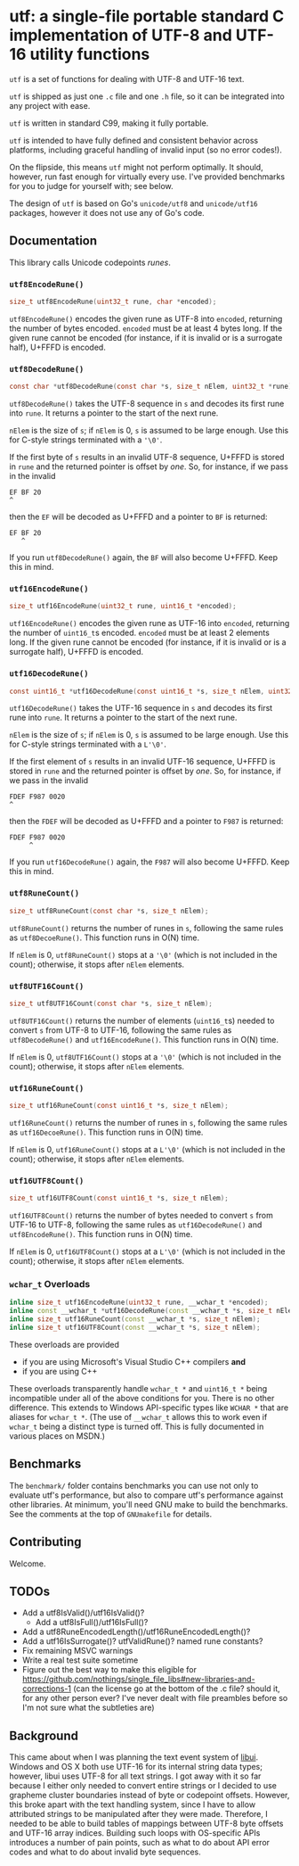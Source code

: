 # utf: a single-file portable standard C implementation of UTF-8 and UTF-16 utility functions

`utf` is a set of functions for dealing with UTF-8 and UTF-16 text.

`utf` is shipped as just one `.c` file and one `.h` file, so it can be integrated into any project with ease.

`utf` is written in standard C99, making it fully portable.

`utf` is intended to have fully defined and consistent behavior across platforms, including graceful handling of invalid input (so no error codes!).

On the flipside, this means `utf` might not perform optimally. It should, however, run fast enough for virtually every use. I've provided benchmarks for you to judge for yourself with; see below.

The design of `utf` is based on Go's `unicode/utf8` and `unicode/utf16` packages, however it does not use any of Go's code.

## Documentation
This library calls Unicode codepoints *runes*.

### `utf8EncodeRune()`
```c
size_t utf8EncodeRune(uint32_t rune, char *encoded);
```
`utf8EncodeRune()` encodes the given rune as UTF-8 into `encoded`, returning the number of bytes encoded. `encoded` must be at least 4 bytes long. If the given rune cannot be encoded (for instance, if it is invalid or is a surrogate half), U+FFFD is encoded.

### `utf8DecodeRune()`
```c
const char *utf8DecodeRune(const char *s, size_t nElem, uint32_t *rune);
```
`utf8DecodeRune()` takes the UTF-8 sequence in `s` and decodes its first rune into `rune`. It returns a pointer to the start of the next rune.

`nElem` is the size of `s`; if `nElem` is 0, `s` is assumed to be large enough. Use this for C-style strings terminated with a `'\0'`.

If the first byte of `s` results in an invalid UTF-8 sequence, U+FFFD is stored in `rune` and the returned pointer is offset by *one*. So, for instance, if we pass in the invalid

```
EF BF 20
^
```

then the `EF` will be decoded as U+FFFD and a pointer to `BF` is returned:

```
EF BF 20
   ^
```

If you run `utf8DecodeRune()` again, the `BF` will also become U+FFFD. Keep this in mind.

### `utf16EncodeRune()`
```c
size_t utf16EncodeRune(uint32_t rune, uint16_t *encoded);
```
`utf16EncodeRune()` encodes the given rune as UTF-16 into `encoded`, returning the number of `uint16_t`s encoded. `encoded` must be at least 2 elements long. If the given rune cannot be encoded (for instance, if it is invalid or is a surrogate half), U+FFFD is encoded.

### `utf16DecodeRune()`
```c
const uint16_t *utf16DecodeRune(const uint16_t *s, size_t nElem, uint32_t *rune);
```
`utf16DecodeRune()` takes the UTF-16 sequence in `s` and decodes its first rune into `rune`. It returns a pointer to the start of the next rune.

`nElem` is the size of `s`; if `nElem` is 0, `s` is assumed to be large enough. Use this for C-style strings terminated with a `L'\0'`.

If the first element of `s` results in an invalid UTF-16 sequence, U+FFFD is stored in `rune` and the returned pointer is offset by *one*. So, for instance, if we pass in the invalid

```
FDEF F987 0020
^
```

then the `FDEF` will be decoded as U+FFFD and a pointer to `F987` is returned:

```
FDEF F987 0020
     ^
```

If you run `utf16DecodeRune()` again, the `F987` will also become U+FFFD. Keep this in mind.

### `utf8RuneCount()`
```c
size_t utf8RuneCount(const char *s, size_t nElem);
```
`utf8RuneCount()` returns the number of runes in `s`, following the same rules as `utf8DecoeRune()`. This function runs in O(N) time.

If `nElem` is 0, `utf8RuneCount()` stops at a `'\0'` (which is not included in the count); otherwise, it stops after `nElem` elements.

### `utf8UTF16Count()`
```c
size_t utf8UTF16Count(const char *s, size_t nElem);
```
`utf8UTF16Count()` returns the number of elements (`uint16_t`s) needed to convert `s` from UTF-8 to UTF-16, following the same rules as `utf8DecodeRune()` and `utf16EncodeRune()`. This function runs in O(N) time.

If `nElem` is 0, `utf8UTF16Count()` stops at a `'\0'` (which is not included in the count); otherwise, it stops after `nElem` elements.

### `utf16RuneCount()`
```c
size_t utf16RuneCount(const uint16_t *s, size_t nElem);
```
`utf16RuneCount()` returns the number of runes in `s`, following the same rules as `utf16DecoeRune()`. This function runs in O(N) time.

If `nElem` is 0, `utf16RuneCount()` stops at a `L'\0'` (which is not included in the count); otherwise, it stops after `nElem` elements.

### `utf16UTF8Count()`
```c
size_t utf16UTF8Count(const uint16_t *s, size_t nElem);
```
`utf16UTF8Count()` returns the number of bytes needed to convert `s` from UTF-16 to UTF-8, following the same rules as `utf16DecodeRune()` and `utf8EncodeRune()`. This function runs in O(N) time.

If `nElem` is 0, `utf16UTF8Count()` stops at a `L'\0'` (which is not included in the count); otherwise, it stops after `nElem` elements.

### `wchar_t` Overloads
```c++
inline size_t utf16EncodeRune(uint32_t rune, __wchar_t *encoded);
inline const __wchar_t *utf16DecodeRune(const __wchar_t *s, size_t nElem, uint32_t *rune);
inline size_t utf16RuneCount(const __wchar_t *s, size_t nElem);
inline size_t utf16UTF8Count(const __wchar_t *s, size_t nElem);
```

These overloads are provided

* if you are using Microsoft's Visual Studio C++ compilers **and**
* if you are using C++

These overloads transparently handle `wchar_t *` and `uint16_t *` being incompatible under all of the above conditions for you. There is no other difference. This extends to Windows API-specific types like `WCHAR *` that are aliases for `wchar_t *`. (The use of `__wchar_t` allows this to work even if `wchar_t` being a distinct type is turned off. This is fully documented in various places on MSDN.)

## Benchmarks
The `benchmark/` folder contains benchmarks you can use not only to evaluate utf's performance, but also to compare utf's performance against other libraries. At minimum, you'll need GNU make to build the benchmarks. See the comments at the top of `GNUmakefile` for details.

## Contributing
Welcome.

## TODOs
- Add a utf8IsValid()/utf16IsValid()?
	- Add a utf8IsFull()/utf16IsFull()?
- Add a utf8RuneEncodedLength()/utf16RuneEncodedLength()?
- Add a utf16IsSurrogate()? utfValidRune()? named rune constants?
- Fix remaining MSVC warnings
- Write a real test suite sometime
- Figure out the best way to make this eligible for https://github.com/nothings/single_file_libs#new-libraries-and-corrections-1 (can the license go at the bottom of the .c file? should it, for any other person ever? I've never dealt with file preambles before so I'm not sure what the subtleties are)

## Background
This came about when I was planning the text event system of [libui](https://github.com/andlabs/libui). Windows and OS X both use UTF-16 for its internal string data types; however, libui uses UTF-8 for all text strings. I got away with it so far because I either only needed to convert entire strings or I decided to use grapheme cluster boundaries instead of byte or codepoint offsets. However, this broke apart with the text handling system, since I have to allow attributed strings to be manipulated after they were made. Therefore, I needed to be able to build tables of mappings between UTF-8 byte offsets and UTF-16 array indices. Building such loops with OS-specific APIs introduces a number of pain points, such as what to do about API error codes and what to do about invalid byte sequences.
